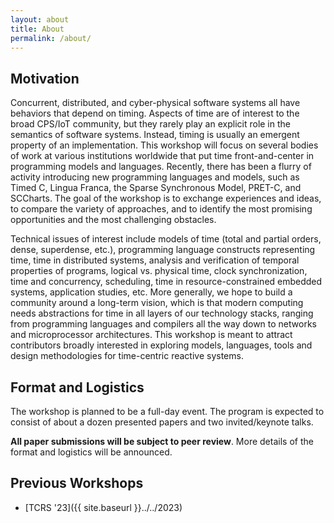 ```yaml
---
layout: about
title: About
permalink: /about/
---
```


## Motivation

Concurrent, distributed, and cyber-physical software systems all have behaviors that depend on timing. Aspects of time are of interest to the broad CPS/IoT community, but they rarely play an explicit role in the semantics of software systems. Instead, timing is usually an emergent property of an implementation. This workshop will focus on several bodies of work at various institutions worldwide that put time front-and-center in programming models and languages. Recently, there has been a flurry of activity introducing new programming languages and models, such as Timed C, Lingua Franca, the Sparse Synchronous Model, PRET-C, and SCCharts. The goal of the workshop is to exchange experiences and ideas, to compare the variety of approaches, and to identify the most promising opportunities and the most challenging obstacles.

Technical issues of interest include models of time (total and partial orders, dense, superdense, etc.), programming language constructs representing time, time in distributed systems, analysis and verification of temporal properties of programs, logical vs. physical time, clock synchronization, time and concurrency, scheduling, time in resource-constrained embedded systems, application studies, etc.
More generally, we hope to build a community around a long-term vision, which is that modern computing needs abstractions for time in all layers of our technology stacks, ranging from programming languages and compilers all the way down to networks and microprocessor architectures. This workshop is meant to attract contributors broadly interested in exploring models, languages, tools and design methodologies for time-centric reactive systems.

## Format and Logistics

The workshop is planned to be a full-day event.
The program is expected to consist of about a dozen presented papers and two invited/keynote talks.

**All paper submissions will be subject to peer review**.
More details of the format and logistics will be announced.

## Previous Workshops
- [TCRS '23]({{ site.baseurl }}../../2023)